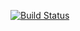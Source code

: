 [![Build Status](https://travis-ci.org/svenpanne/Tensor.png)](https://travis-ci.org/svenpanne/Tensor)
